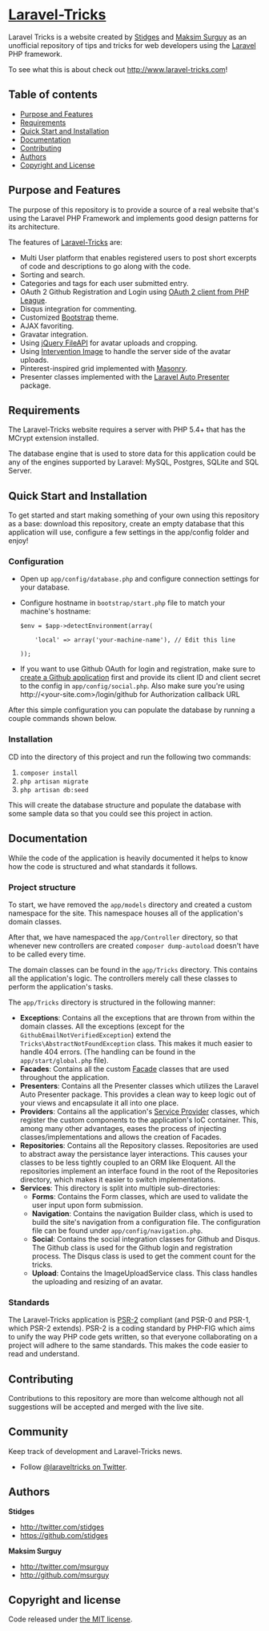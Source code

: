 # [Laravel-Tricks](http://www.laravel-tricks.com)

Laravel Tricks is a website created by [Stidges](https://twitter.com/stidges) and [Maksim Surguy](http://twitter.com/msurguy) as an unofficial repository of tips and tricks for web developers using the [Laravel](http://laravel.com) PHP framework.

To see what this is about check out <http://www.laravel-tricks.com>!

## Table of contents

 - [Purpose and Features](#purpose-and-features)
 - [Requirements](#requirements)
 - [Quick Start and Installation](#quick-start-and-installation)
 - [Documentation](#documentation)
 - [Contributing](#contributing)
 - [Authors](#authors)
 - [Copyright and License](#copyright-and-license)

## Purpose and Features

The purpose of this repository is to provide a source of a real website that's using the Laravel PHP Framework and implements good design patterns for its architecture.

The features of [Laravel-Tricks](http://www.laravel-tricks.com) are:

- Multi User platform that enables registered users to post short excerpts of code and descriptions to go along with the code.
- Sorting and search.
- Categories and tags for each user submitted entry.
- OAuth 2 Github Registration and Login using [OAuth 2 client from PHP League](https://github.com/thephpleague/oauth2-client).
- Disqus integration for commenting.
- Customized [Bootstrap](http://getbootstrap.com) theme.
- AJAX favoriting.
- Gravatar integration.
- Using [jQuery FileAPI](http://rubaxa.github.io/jquery.fileapi/) for avatar uploads and cropping.
- Using [Intervention Image](https://github.com/Intervention/image) to handle the server side of the avatar uploads.
- Pinterest-inspired grid implemented with [Masonry](http://masonry.desandro.com/).
- Presenter classes implemented with the [Laravel Auto Presenter](https://github.com/ShawnMcCool/laravel-auto-presenter) package.

## Requirements

The Laravel-Tricks website requires a server with PHP 5.4+ that has the MCrypt extension installed.

The database engine that is used to store data for this application could be any of the engines supported by Laravel: MySQL, Postgres, SQLite and SQL Server.

## Quick Start and Installation

To get started and start making something of your own using this repository as a base: download this repository, create an empty database that this application will use, configure a few settings in the app/config folder and enjoy!

### Configuration

- Open up `app/config/database.php` and configure connection settings for your database.
- Configure hostname in `bootstrap/start.php` file to match your machine's hostname:

    ```
    $env = $app->detectEnvironment(array(

        'local' => array('your-machine-name'), // Edit this line

    ));
    ```
- If you want to use Github OAuth for login and registration, make sure to [create a Github application](https://github.com/settings/applications/new) first and provide its client ID and client secret to the config in `app/config/social.php`. Also make sure you're using http://<your-site.com>/login/github for Authorization callback URL

After this simple configuration you can populate the database by running a couple commands shown below.

### Installation

CD into the directory of this project and run the following two commands:

1. `composer install`
2. `php artisan migrate`
3. `php artisan db:seed`

This will create the database structure and populate the database with some sample data so that you could see this project in action.

## Documentation

While the code of the application is heavily documented it helps to know how the code is structured and what standards it follows.

### Project structure
To start, we have removed the `app/models` directory and created a custom namespace for the site.
This namespace houses all of the application's domain classes.

After that, we have namespaced the `app/Controller` directory, so that whenever new controllers are created `composer dump-autoload` doesn't have to be called every time.

The domain classes can be found in the `app/Tricks` directory. This contains all the application's logic. The controllers merely call these classes to perform the application's tasks.

The `app/Tricks` directory is structured in the following manner:

- **Exceptions**: Contains all the exceptions that are thrown from within the domain classes. All the exceptions (except for the `GithubEmailNotVerifiedException`) extend the `Tricks\AbstractNotFoundException` class. This makes it much easier to handle 404 errors. (The handling can be found in the `app/start/global.php` file).
- **Facades**: Contains all the custom [Facade](http://laravel.com/docs/facades) classes that are used throughout the application.
- **Presenters**: Contains all the Presenter classes which utilizes the Laravel Auto Presenter package. This provides a clean way to keep logic out of your views and encapsulate it all into one place.
- **Providers**: Contains all the application's [Service Provider](http://laravel.com/docs/ioc#service-providers) classes, which register the custom components to the application's IoC container. This, among many other advantages, eases the process of injecting classes/implementations and allows the creation of Facades.
- **Repositories**: Contains all the Repository classes. Repositories are used to abstract away the persistance layer interactions. This causes your classes to be less tightly coupled to an ORM like Eloquent. All the repositories implement an interface found in the root of the Repositories directory, which makes it easier to switch implementations.
- **Services**: This directory is split into multiple sub-directories:
  - **Forms**: Contains the Form classes, which are used to validate the user input upon form submission.
  - **Navigation**: Contains the navigation Builder class, which is used to build the site's navigation from a configuration file. The configuration file can be found under `app/config/navigation.php`.
  - **Social**: Contains the social integration classes for Github and Disqus. The Github class is used for the Github login and registration process. The Disqus class is used to get the comment count for the tricks.
  - **Upload**: Contains the ImageUploadService class. This class handles the uploading and resizing of an avatar.

### Standards
The Laravel-Tricks application is [PSR-2](https://github.com/php-fig/fig-standards/blob/master/accepted/PSR-2-coding-style-guide.md) compliant (and PSR-0 and PSR-1, which PSR-2 extends).
PSR-2 is a coding standard by PHP-FIG which aims to unify the way PHP code gets written, so that everyone collaborating on a project will adhere to the same standards. This makes the code easier to read and understand.

## Contributing

Contributions to this repository are more than welcome although not all suggestions will be accepted and merged with the live site.

## Community

Keep track of development and Laravel-Tricks news.

- Follow [@laraveltricks on Twitter](http://twitter.com/laraveltricks).


## Authors

**Stidges**

- <http://twitter.com/stidges>
- <https://github.com/stidges>

**Maksim Surguy**

- <http://twitter.com/msurguy>
- <http://github.com/msurguy>

## Copyright and license

Code released under [the MIT license](LICENSE).
